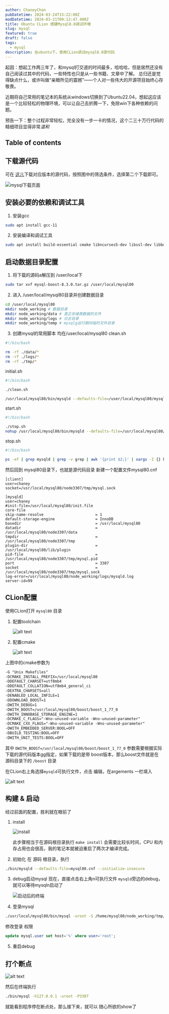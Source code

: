 ```yaml
---
author: ChaneyChan
pubDatetime: 2024-03-24T15:22:00Z
modDatetime: 2024-03-21T09:12:47.400Z
title: Ubuntu CLion 搭建Mysql8.0调试环境
slug: mysql
featured: true
draft: false
tags:
  - mysql
description: 在ubuntu下，使用CLion调试mysql8.0源代码
---
```


起因：想起工作两三年了，和mysql打交道的时间最多，哈哈哈，但是居然还没有自己阅读过其中的代码，一些特性也只是从一些书籍、文章中了解。
总归还是觉得缺点什么，或许叫做“亲眼所见的震撼”——个人对一些伟大的开源项目始终心存敬畏。

近期将自己常用的笔记本的系统从windows切换到了Ubuntu22.04，想起这应该是一个比较轻松的物理环境，可以让自己去折腾一下，免除win下各种依赖的问题。

预告一下：整个过程非常轻松，完全没有一步一卡的情况，这个二三十万行代码的精细项目显得非常*温和*

## Table of contents

## 下载源代码

可在 [这儿](https://dev.mysql.com/downloads/mysql/)下载对应版本的源代码，按照图中的筛选条件，选择第二个下载即可。

![mysql下载页面](../../assets/images/down_mysql_source.png)

## 安装必要的依赖和调试工具

1. 安装gcc

```sh
sudo apt install gcc-11
```

2. 安装编译和调试工具

```sh
sudo apt install build-essential cmake libncurses5-dev libssl-dev libboost-all-dev gdb
```

## 启动数据目录配置

1. 将下载的源码a解压到 /user/local下

```sh
sudo tar xvf mysql-boost-8.3.0.tar.gz /user/local/mysql80
```

2. 进入 /user/local/mysql80目录并创建数据目录

```sh
cd /user/local/mysql80
mkdir node_working # 数据目录
mkdir node_working/data # 真正存储表数据的文件
mkdir node_working/logs # 日志目录
mkdir node_working/temp # mysqlg运行期间临时文件目录
```

3. 创建mysql的常用脚本 均在/user/local/mysql80
   clean.sh

```sh
#!/bin/bash

rm -rf ./data/*
rm -rf ./logs/*
rm -rf ./tmp/*
```

initial.sh

```sh
#!/bin/bash

./clean.sh

/usr/local/mysql80/bin/mysqld --defaults-file=/user/local/mysql80/mysql80.cnf --initialize-insecure
```

start.sh

```sh
#!/bin/bash

./stop.sh
nohup /usr/local/mysql80/bin/mysqld --defaults-file=/usr/local/mysql80/mysql80.cnf > ./start.log 2>&1 &
```

stop.sh

```sh
#!/bin/bash

ps -ef | grep mysqld | grep -v grep | awk '{print $2;}' | xargs -I {} kill -9 {}
```

然后回到 mysql80目录下，也就是源代码目录
新建一个配置文件mysql80.cnf

```
[client]
user=chaney
socket=/usr/local/mysql80/node3307/tmp/mysql.sock

[mysqld]
user=chaney
#init-file=/usr/local/mysql80/init.file
core-file
skip-name-resolve                       = 1
default-storage-engine                  = InnoDB
basedir                                 = /usr/local/mysql80
datadir                                 = /usr/local/mysql80/node3307/data
tmpdir                                  = /usr/local/mysql80/node3307/tmp
plugin-dir                              = /usr/local/mysql80/lib/plugin
pid-file                                = /usr/local/mysql80/node3307/tmp/mysql.pid
port                                    = 3307
socket                                  = /usr/local/mysql80/node3307/tmp/mysql.sock
log-error=/usr/local/mysql80/node_working/logs/mysqld.log
server-id=99
```

## CLion配置

使用CLion打开 `mysql80` 目录

1. 配置toolchain

   ![alt text](../../assets/images/config_toolchain.png)

2. 配置cmake

   ![alt text](../../assets/images/config_cmake.png)

上图中的cmake参数为

```txt
-G "Unix Makefiles"
-DCMAKE_INSTALL_PREFIX=/usr/local/mysql80
-DDEFAULT_CHARSET=utf8mb4
-DDEFAULT_COLLATION=utf8mb4_general_ci
-DEXTRA_CHARSETS=all
-DENABLED_LOCAL_INFILE=1
-DDOWNLOAD_BOOST=1
-DWITH_DEBUG=1
-DWITH_BOOST=/usr/local/mysql80/boost/boost_1_77_0
-DWITH_INNOBASE_STORAGE_ENGINE=1
-DCMAKE_C_FLAGS="-Wno-unused-variable -Wno-unused-parameter"
-DCMAKE_CXX_FLAGS="-Wno-unused-variable -Wno-unused-parameter"
-DWITH_EMBEDDED_SERVER:BOOL=OFF
-DBUILD_TESTING:BOOL=OFF
-DWITH_UNIT_TESTS:BOOL=OFF
```

其中 `DWITH_BOOST=/usr/local/mysql80/boost/boost_1_77_0` 参数需要根据实际下载的源代码版本gg指定，如果下载的是带 boost版本，那么boost文件就是在 源码目录下的 `/boost` 目录

在CLion右上角选择`mysqld`可执行文件，点击 编辑，在argements 一栏填入

![alt text](../../assets/images/argments.png)

## 构建 & 启动

经过前面的配置，胜利就在眼前了

1. install

   ![install](../../assets/images/install.png)

   此步骤相当于在源码根目录执行 `make install` 会需要比较长时间，CPU 和内存占用也会很高，我的笔记本就被迫重启了两次才编译完成。

2. 初始化
   在 源码 根目录，执行

```sh
./bin/mysqld --defaults-file=mysql80.cnf --initialize-insecure
```

3. debug启动mysql
   现在，直接点击右上角n可执行文件 `mysqld`旁边的debug，就可以等待mysqln启动了

   ![启动后的终端](../.././../assets/images/start_mysql.png)

4. 登录mysql

```sh
./usr/local/mysql80/bin/mysql -uroot -S /home/mysql80/node_working/tmp/mysql.sock
```

修改登录 权限

```sql
update mysql.user set host='%' where user='root';
```

5. 重启debug

## 打个断点

![alt text](../../assets/images/gdebu_mysql.png)

然后在终端执行

```sh
./bin/mysql -h127.0.0.1 -uroot -P3307
```

就能看到程序停在断点处，那么接下来，就可以 随心所欲的show了
